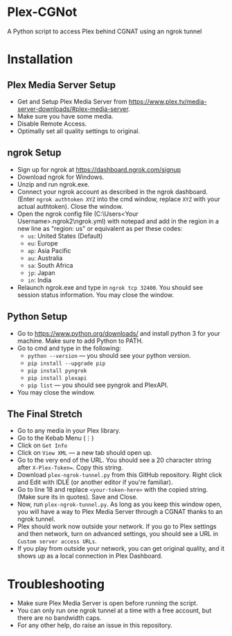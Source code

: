 # Plex-CGNot
A Python script to access Plex behind CGNAT using an ngrok tunnel

# Installation

## Plex Media Server Setup
- Get and Setup Plex Media Server from https://www.plex.tv/media-server-downloads/#plex-media-server.
- Make sure you have some media.
- Disable Remote Access.
- Optimally set all quality settings to original.

## ngrok Setup
- Sign up for ngrok at https://dashboard.ngrok.com/signup
- Download ngrok for Windows.
- Unzip and run ngrok.exe.
- Connect your ngrok account as described in the ngrok dashboard. (Enter `ngrok authtoken XYZ` into the cmd window, replace `XYZ` with your actual authtoken). Close the window.
- Open the ngrok config file (C:\Users\<Your Username>\.ngrok2\ngrok.yml) with notepad and add in the region in a new line as "region: us" or equivalent as per these codes:
	- `us`: United States (Default)
	- `eu`: Europe
	- `ap`: Asia Pacific
	- `au`: Australia
	- `sa`: South Africa
	- `jp`: Japan
	- `in`: India
- Relaunch ngrok.exe and type in `ngrok tcp 32400`. You should see session status information. You may close the window.

## Python  Setup
- Go to https://www.python.org/downloads/ and install python 3 for your machine. Make sure to add Python to PATH.
- Go to cmd and type in the following:
  - `python --version` — you should see your python version.
  - `pip install --upgrade pip`
  - `pip install pyngrok`
  - `pip install plexapi`
  - `pip list` — you should see pyngrok and PlexAPI.
- You may close the window.

## The Final Stretch
- Go to any media in your Plex library.
- Go to the Kebab Menu (⋮)
- Click on `Get Info`
- Click on `View XML` — a new tab should open up.
- Go to the very end of the URL. You should see a 20 character string after `X-Plex-Token=`. Copy this string.
- Download `plex-ngrok-tunnel.py` from this GitHub repository. Right click and Edit with IDLE (or another editor if you're familiar).
- Go to line 18 and replace `<your-token-here>` with the copied string. (Make sure its in quotes). Save and Close.
- Now, run `plex-ngrok-tunnel.py`. As long as you keep this window open, you will have a way to Plex Media Server through a CGNAT thanks to an ngrok tunnel.
- Plex should work now outside your network. If you go to Plex settings and then network, turn on advanced settings, you should see a URL in `Custom server access URLs`. 
- If you play from outside your network, you can get original quality, and it shows up as a local connection in Plex Dashboard.

# Troubleshooting
- Make sure Plex Media Server is open before running the script.
- You can only run one ngrok tunnel at a time with a free account, but there are no bandwidth caps.
- For any other help, do raise an issue in this repository.
